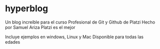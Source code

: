 # hyperblog
Un blog increíble para el curso Profesional de Git y Github de Platzi
Hecho por Samuel Ariza
Platzi es el mejor

Incluye ejemplos en windows, Linux y Mac
Disponible para todas las edades
